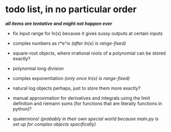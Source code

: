 # todo list, in no particular order

***all items are tentative and might not happen ever***

- fix input range for ln(x) because it gives sussy outputs at certain inputs

- complex numbers as r*e^ix *(after ln(x) is range-fixed)*

- square-root objects, where irrational roots of a polynomial can be stored exactly?

- polynomial long division

- complex exponentiation *(only once ln(x) is range-fixed)*

- natural log objects perhaps, just to store them more exactly?

- manual approximation for derivatives and integrals using the limit definition and riemann sums (for functions that are literally functions in python)?

- quaternions! *(probably in their own special world because main.py is set up for complex objects specifically)*